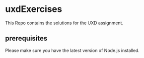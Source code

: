 # uxdExercises
This Repo contains the solutions for the UXD assignment.

## prerequisites
Please make sure you have the latest version of Node.js installed.